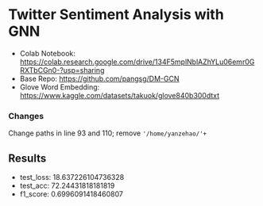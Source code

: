 # Twitter Sentiment Analysis with GNN

- Colab Notebook: https://colab.research.google.com/drive/134F5mplNblAZhYLu06emr0GRXTbCGn0-?usp=sharing
- Base Repo: https://github.com/pangsg/DM-GCN
- Glove Word Embedding: https://www.kaggle.com/datasets/takuok/glove840b300dtxt

### Changes
Change paths in line 93 and 110; remove `'/home/yanzehao/'+`

## Results
- test_loss: 18.637226104736328
- test_acc: 72.24431818181819
- f1_score: 0.6996091418460807
